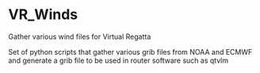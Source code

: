 # VR_Winds
Gather various wind files for Virtual Regatta

Set of python scripts that gather various grib files from NOAA and ECMWF and generate a grib file to be used in router software such as qtvlm
